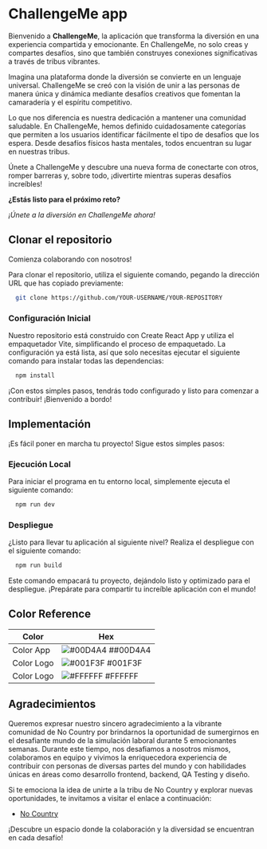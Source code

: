 # ChallengeMe app

Bienvenido a **ChallengeMe**, la aplicación que transforma la diversión en una experiencia compartida y emocionante. En ChallengeMe, no solo creas y compartes desafíos, sino que también construyes conexiones significativas a través de tribus vibrantes.

Imagina una plataforma donde la diversión se convierte en un lenguaje universal. ChallengeMe se creó con la visión de unir a las personas de manera única y dinámica mediante desafíos creativos que fomentan la camaradería y el espíritu competitivo.

Lo que nos diferencia es nuestra dedicación a mantener una comunidad saludable. En ChallengeMe, hemos definido cuidadosamente categorías que permiten a los usuarios identificar fácilmente el tipo de desafíos que los espera. Desde desafíos físicos hasta mentales, todos encuentran su lugar en nuestras tribus.

Únete a ChallengeMe y descubre una nueva forma de conectarte con otros, romper barreras y, sobre todo, ¡divertirte mientras superas desafíos increíbles!

**¿Estás listo para el próximo reto?**

_¡Únete a la diversión en ChallengeMe ahora!_

## Clonar el repositorio

Comienza colaborando con nosotros!

Para clonar el repositorio, utiliza el siguiente comando, pegando la dirección URL que has copiado previamente:

```bash
  git clone https://github.com/YOUR-USERNAME/YOUR-REPOSITORY
```

### Configuración Inicial

Nuestro repositorio está construido con Create React App y utiliza el empaquetador Vite, simplificando el proceso de empaquetado. La configuración ya está lista, así que solo necesitas ejecutar el siguiente comando para instalar todas las dependencias:

```bash
  npm install
```

¡Con estos simples pasos, tendrás todo configurado y listo para comenzar a contribuir! ¡Bienvenido a bordo!

## Implementación

¡Es fácil poner en marcha tu proyecto! Sigue estos simples pasos:

### Ejecución Local

Para iniciar el programa en tu entorno local, simplemente ejecuta el siguiente comando:

```bash
  npm run dev
```

### Despliegue

¿Listo para llevar tu aplicación al siguiente nivel? Realiza el despliegue con el siguiente comando:

```bash
  npm run build
```

Este comando empacará tu proyecto, dejándolo listo y optimizado para el despliegue. ¡Prepárate para compartir tu increíble aplicación con el mundo!

## Color Reference

| Color      | Hex                                                               |
| ---------- | ----------------------------------------------------------------- |
| Color App  | ![#00D4A4](https://via.placeholder.com/10/00D4A4?text=+) ##00D4A4 |
| Color Logo | ![#001F3F](https://via.placeholder.com/10/001F3F?text=+) #001F3F  |
| Color Logo | ![#FFFFFF](https://via.placeholder.com/10/FFFFFF?text=+) #FFFFFF  |

## Agradecimientos

Queremos expresar nuestro sincero agradecimiento a la vibrante comunidad de No Country por brindarnos la oportunidad de sumergirnos en el desafiante mundo de la simulación laboral durante 5 emocionantes semanas. Durante este tiempo, nos desafiamos a nosotros mismos, colaboramos en equipo y vivimos la enriquecedora experiencia de contribuir con personas de diversas partes del mundo y con habilidades únicas en áreas como desarrollo frontend, backend, QA Testing y diseño.

Si te emociona la idea de unirte a la tribu de No Country y explorar nuevas oportunidades, te invitamos a visitar el enlace a continuación:

- [No Country](https://www.nocountry.tech/)

¡Descubre un espacio donde la colaboración y la diversidad se encuentran en cada desafío!
